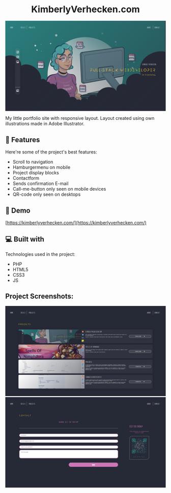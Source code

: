 <h1 align="center" id="title">KimberlyVerhecken.com</h1>

<img align="center" src="kvPics/kv_start.png" alt="project-screenshot"/>

<p id="description">My little portfolio site with responsive layout. Layout created using own illustrations made in Adobe Illustrator.</p>




<h2>🧐 Features</h2>

Here're some of the project's best features:

*   Scroll to navigation
*   Hamburgermenu on mobile
*   Project display blocks
*   Contactform
*   Sends confirmation E-mail
*   Call-me-button only seen on mobile devices
*   QR-code only seen on desktops



<h2>🚀 Demo</h2>

[https://kimberlyverhecken.com/](https://kimberlyverhecken.com/)



<h2>💻 Built with</h2>

Technologies used in the project:

*   PHP
*   HTML5
*   CSS3
*   JS




<h2>Project Screenshots:</h2>

<img src="kv_projects.png" alt="project-screenshot"/>

<img src="kv_contact.png" alt="project-screenshot"/>
